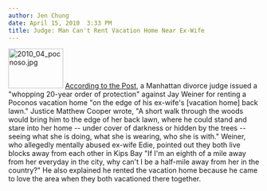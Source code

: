 ```yaml
---
author: Jen Chung
date: April 15, 2010  3:33 PM
title: Judge: Man Can't Rent Vacation Home Near Ex-Wife
---
```


<p><span class="mt-enclosure mt-enclosure-image" style="display: inline;"> <img alt="2010_04_pocnoso.jpg" src="https://web.archive.org/web/20120501224105im_/http://gothamist.com/attachments/jen/2010_04_pocnoso.jpg" width="110" height="80" class="image-right"> </span><a href="https://web.archive.org/web/20120501224105/http://www.nypost.com/p/news/local/manhattan/judge_hubby_can_rent_near_ex_wife_7ZNxBqbIHJDbGJ2RSvJdzI?CMP=OTC-rss&amp;FEEDNAME=">According to the Post</a>, a Manhattan divorce judge issued a &quot;whopping 20-year order of protection&quot; against Jay Weiner for renting a Poconos vacation home &quot;on the edge of his ex-wife&apos;s [vacation home] back lawn.&quot; Justice Matthew Cooper wrote, &quot;A short walk through the woods would bring him to the edge of her back lawn, where he could stand and stare into her home -- under cover of darkness or hidden by the trees -- seeing what she is doing, what she is wearing, who she is with.&quot; Weiner, who allegedly mentally abused ex-wife Edie, pointed out they both live blocks away from each other in Kips Bay &quot;If I&apos;m an eighth of a mile away from her everyday in the city, why can&apos;t I be a half-mile away from her in the country?&quot;  He also explained he rented the vacation home because he came to love the area when they both vacationed there together.</p>